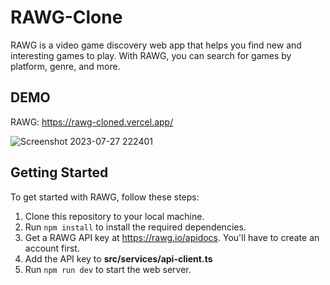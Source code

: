 # RAWG-Clone

RAWG is a video game discovery web app that helps you find new and interesting games to play. With RAWG, you can search for games by platform, genre, and more. 

## DEMO

RAWG: https://rawg-cloned.vercel.app/

![Screenshot 2023-07-27 222401](https://github.com/BilalShah3/RAWG-Clone/assets/110353066/3f2c72ff-96b5-4549-848d-deba1417f5a2)

## Getting Started

To get started with RAWG, follow these steps:

1. Clone this repository to your local machine.
2. Run `npm install` to install the required dependencies.
3. Get a RAWG API key at https://rawg.io/apidocs. You'll have to create an account first. 
4. Add the API key to **src/services/api-client.ts**
5. Run `npm run dev` to start the web server. 
